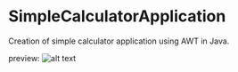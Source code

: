 # SimpleCalculatorApplication
Creation of simple calculator application using AWT in Java.

preview:
![alt text](https://github.com/[M-Akhil-pavan-sai]/[SimpleCalculatorApplication]/blob/[branch]/Calimage.png?raw=true)
